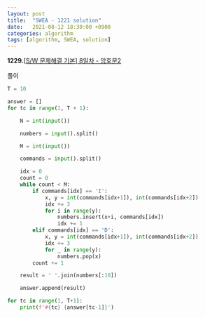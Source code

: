 ```yaml
---
layout: post
title:  "SWEA - 1221 solution"
date:   2021-08-12 18:30:00 +0900
categories: algorithm
tags: [algorithm, SWEA, solution]
---
```

**1229.**[[S/W 문제해결 기본\] 8일차 - 암호문2 ](https://swexpertacademy.com/main/code/problem/problemDetail.do?contestProbId=AV14yIsqAHYCFAYD&categoryId=AV14yIsqAHYCFAYD&categoryType=CODE&problemTitle=1229&orderBy=FIRST_REG_DATETIME&selectCodeLang=ALL&select-1=&pageSize=10&pageIndex=1)

풀이

```python
T = 10

answer = []
for tc in range(1, T + 1):

    N = int(input())

    numbers = input().split()

    M = int(input())

    commands = input().split()

    idx = 0
    count = 0
    while count < M:
        if commands[idx] == 'I':
            x, y = int(commands[idx+1]), int(commands[idx+2])
            idx += 3
            for i in range(y):
                numbers.insert(x+i, commands[idx])
                idx += 1
        elif commands[idx] == 'D':
            x, y = int(commands[idx+1]), int(commands[idx+2])
            idx += 3
            for _ in range(y):
                numbers.pop(x)
        count += 1

    result = ' '.join(numbers[:10])

    answer.append(result)    

for tc in range(1, T+1):
    print(f'#{tc} {answer[tc-1]}')
```


